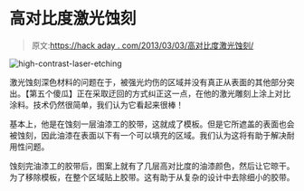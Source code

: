 # 高对比度激光蚀刻

> 原文:[https://hack aday . com/2013/03/03/高对比度激光蚀刻/](https://hackaday.com/2013/03/03/high-contrast-laser-etching/)

![high-contrast-laser-etching](../Images/4f0083a9af83d977bf9efcc47019c06b.png)

激光蚀刻深色材料的问题在于，被强光灼伤的区域并没有真正从表面的其他部分突出。【第五个傻瓜】正在采取迂回的方式纠正这一点，在他的激光雕刻上涂上对比涂料。技术仍然很简单，我们认为它看起来很棒！

基本上，他是在蚀刻一层油漆工的胶带，这就成了模板。但是它所遮盖的表面也会被蚀刻，因此油漆在表面以下有一个可以填充的区域。我们认为这将有助于解决耐用性问题。

蚀刻完油漆工的胶带后，图案上就有了几层高对比度的油漆颜色，然后让它晾干。为了移除模板，在整个区域贴上胶带。这有助于从复杂的设计中去除细小的胶带。